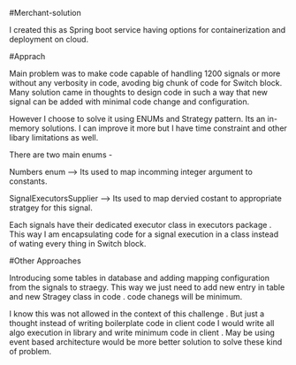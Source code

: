 #Merchant-solution

I created this as Spring boot service having options for containerization and deployment on cloud.



#Apprach 

Main problem was to make code capable of handling 1200 signals or more without any verbosity in code, avoding big chunk of code for Switch block.
Many solution came in thoughts to design code in such a way that new signal can be added with minimal code 
change and configuration.

However I choose to solve it using ENUMs and Strategy pattern. Its an in-memory solutions.
I can improve it more but I have time constraint and other libary limitations as well. 

There are two main enums -

Numbers enum  --> Its used to map incomming integer argument to constants.

SignalExecutorsSupplier --> Its used to map dervied costant to appropriate stratgey for this signal.

Each signals have their dedicated executor class in executors package . This way I am encapsulating code 
for a signal execution in a class instead of wating every thing in Switch block.



#Other Approaches 

Introducing some tables in database and adding mapping configuration from the signals to straegy. This way
we  just need to add new entry in table and new Stragey class in code . code chanegs will be minimum.


I know this was not allowed in the context of this challenge . But just a thought
instead of writing boilerplate code in client code  I would write all algo execution in
library and write minimum code in client . May be using event based architecture 
would be more better solution to solve these kind of  problem.

